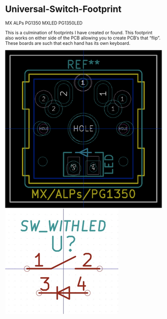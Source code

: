 # Universal-Switch-Footprint
MX ALPs PG1350 MXLED PG1350LED

This is a culmination of footprints I have created or found. 
This footprint also works on either side of the PCB allowing you to create PCB’s that “flip”. These boards are such that each hand has its own keyboard. 

![](https://github.com/se7en9057/Universal-Switch-Footprint/blob/master/Footprint_Editor__no_active_library.jpg) </br> ![](https://github.com/se7en9057/Universal-Switch-Footprint/blob/master/Part_Library_Editor__no_library_selected.jpg)